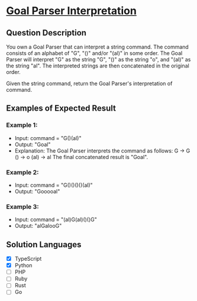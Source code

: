 # [Goal Parser Interpretation](https://leetcode.com/problems/goal-parser-interpretation/description/)

## Question Description

You own a Goal Parser that can interpret a string command. The command consists of an alphabet of "G", "()" and/or "(al)" in some order. The Goal Parser will interpret "G" as the string "G", "()" as the string "o", and "(al)" as the string "al". The interpreted strings are then concatenated in the original order.

Given the string command, return the Goal Parser's interpretation of command.

## Examples of Expected Result

### Example 1:

- Input: command = "G()(al)"
- Output: "Goal"
- Explanation: The Goal Parser interprets the command as follows:
  G -> G
  () -> o
  (al) -> al
  The final concatenated result is "Goal".

### Example 2:

- Input: command = "G()()()()(al)"
- Output: "Gooooal"

### Example 3:

- Input: command = "(al)G(al)()()G"
- Output: "alGalooG"

## Solution Languages

- [x] TypeScript
- [x] Python
- [ ] PHP
- [ ] Ruby
- [ ] Rust
- [ ] Go

